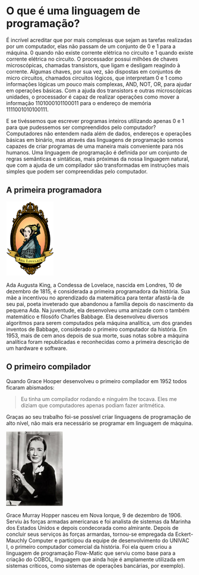 # O que é uma linguagem de programação?
É incrível acreditar que por mais complexas que sejam as tarefas realizadas por um computador, elas não passam de um conjunto de 0 e 1 para a máquina. 0 quando não existe corrente elétrica no circuito e 1 quando existe corrente elétrica no circuito. O processador possui milhões de chaves microscópicas, chamadas transistors, que ligam e desligam reagindo à corrente. Algumas chaves, por sua vez, são dispostas em conjuntos de micro circuitos, chamados circuitos lógicos, que interpretam 0 e 1 como informações lógicas um pouco mais complexas, AND, NOT, OR, para ajudar em operações básicas. Com a ajuda dos transistors e outras microscópicas unidades, o processador é capaz de realizar operações como mover a informação 1101000101100011 para o endereço de memória 1111001010100111.

E se tivéssemos que escrever programas inteiros utilizando apenas 0 e 1 para que pudessemos ser compreendidos pelo computador? Computadores não entendem nada além de dados, endereços e operações básicas em binário, mas através das linguagens de programação somos capazes de criar programas de uma maneira mais conveniente para nós humanos. Uma linguagem de programação é definida por um conjunto de regras semânticas e sintáticas, mais próximas da nossa linguagem natural, que com a ajuda de um compilador são transformadas em instruções mais simples que podem ser compreendidas pelo computador.

## A primeira programadora
![Ada Lovelace](/images/ada-lovelace.png)

Ada Augusta King, a Condessa de Lovelace, nascida em Londres, 10 de dezembro de 1815, é considerada a primeira programadora da história. Sua mãe a incentivou no aprendizado da matemática para tentar afastá-la de seu pai, poeta inveterado que abandonou a família depois do nascimento da pequena Ada. Na juventude, ela desenvolveu uma amizade com o também matemático e filosófo Charles Babbage. Ela desenvolveu diversos algoritmos para serem computados pela máquina analítica, um dos grandes inventos de Babbage, considerado o primeiro computador da história. Em 1953, mais de cem anos depois de sua morte, suas notas sobre a máquina analítica foram republicadas e reconhecidas como a primeira descrição de um hardware e software.

## O primeiro compilador
Quando Grace Hooper desenvolveu o primeiro compilador em 1952 todos ficaram abismados: 

> Eu tinha um compilador rodando e ninguém lhe tocava. Eles me diziam que computadores apenas podiam fazer aritmética.


Graças ao seu trabalho foi-se possível criar linguagens de programação de alto nível, não mais era necessário se programar em linguagem de máquina.

![Grace Hopper](/images/grace-hopper.jpg)

Grace Murray Hopper nasceu em Nova Iorque, 9 de dezembro de 1906. Serviu às forças armadas americanas e foi analista de sistemas da Marinha dos Estados Unidos e depois condecorada como almirante. Depois de concluir seus serviços às forças armardas, tornou-se empregada da Eckert-Mauchly Computer e participou da equipe de desenvolvimento do UNIVAC I, o primeiro computador comercial da história. Foi ela quem criou a linguagem de programação Flow-Matic que serviu como base para a criação do COBOL, linguagem que ainda hoje é amplamente utilizada em sistemas críticos, como sistemas de operações bancárias, por exemplo).